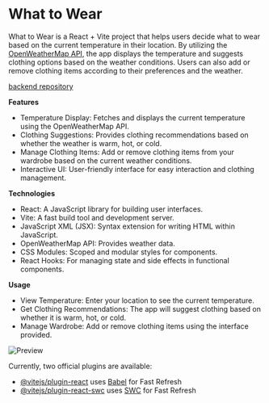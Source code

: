 # What to Wear

What to Wear is a React + Vite project that helps users decide what to wear based on the current temperature in their location. By utilizing the [OpenWeatherMap API](https://openweathermap.org/), the app displays the temperature and suggests clothing options based on the weather conditions. Users can also add or remove clothing items according to their preferences and the weather.

[backend repository](https://github.com/Ajela13/se_project_express)

**Features**

- Temperature Display: Fetches and displays the current temperature using the OpenWeatherMap API.
- Clothing Suggestions: Provides clothing recommendations based on whether the weather is warm, hot, or cold.
- Manage Clothing Items: Add or remove clothing items from your wardrobe based on the current weather conditions.
- Interactive UI: User-friendly interface for easy interaction and clothing management.

**Technologies**

- React: A JavaScript library for building user interfaces.
- Vite: A fast build tool and development server.
- JavaScript XML (JSX): Syntax extension for writing HTML within JavaScript.
- OpenWeatherMap API: Provides weather data.
- CSS Modules: Scoped and modular styles for components.
- React Hooks: For managing state and side effects in functional components.

**Usage**

- View Temperature: Enter your location to see the current temperature.
- Get Clothing Recommendations: The app will suggest clothing based on whether it is warm, hot, or cold.
- Manage Wardrobe: Add or remove clothing items using the interface provided.

![Preview](https://github.com/user-attachments/assets/aa1270b7-d46a-4c65-bec5-88a4724ce310)

Currently, two official plugins are available:

- [@vitejs/plugin-react](https://github.com/vitejs/vite-plugin-react/blob/main/packages/plugin-react/README.md) uses [Babel](https://babeljs.io/) for Fast Refresh
- [@vitejs/plugin-react-swc](https://github.com/vitejs/vite-plugin-react-swc) uses [SWC](https://swc.rs/) for Fast Refresh
